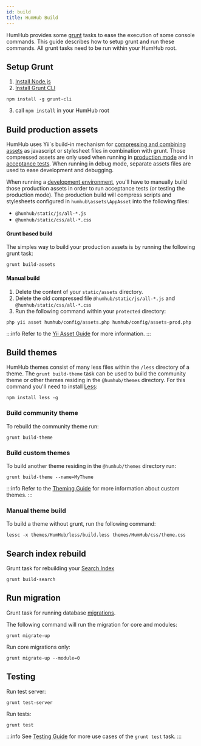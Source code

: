 ```yaml
---
id: build
title: HumHub Build
---
```


HumHub provides some [grunt](https://gruntjs.com/) tasks to ease the execution of some console commands. This guide describes how to setup
grunt and run these commands. All grunt tasks need to be run within your HumHub root.

## Setup Grunt 

 1. [Install Node.js](https://nodejs.org/en/download/package-manager/)
 2. [Install Grunt CLI](https://gruntjs.com/using-the-cli)
 
```console
npm install -g grunt-cli
```

 3. call `npm install` in your HumHub root

## Build production assets

HumHub uses Yii`s build-in mechanism for [compressing and combining assets](https://www.yiiframework.com/doc/guide/2.0/en/structure-assets#combining-compressing-assets)
as javascript or stylesheet files in combination with grunt. Those compressed assets are only used when running 
in [production mode](../admin/installation.md##enable-production-mode) and in [acceptance tests](testing.md#run-acceptance-tests).
When running in debug mode, separate assets files are used to ease development and debugging.

When running a [development environment](environment.md#gitcomposer-installation), you'll have to manually build those
production assets in order to run acceptance tests (or testing the production mode). The production build will compress
scripts and stylesheets configured in `humhub\assets\AppAsset` into the following files:

- `@humhub/static/js/all-*.js`
- `@humhub/static/css/all-*.css`

#### Grunt based build

The simples way to build your production assets is by running the following grunt task:

```console
grunt build-assets
```

#### Manual build

1. Delete the content of your `static/assets` directory.
2. Delete the old compressed file `@humhub/static/js/all-*.js` and `@humhub/static/css/all-*.css`
2. Run the following command within your `protected` directory:

```console
php yii asset humhub/config/assets.php humhub/config/assets-prod.php
```

:::info
Refer to the [Yii Asset Guide](http://www.yiiframework.com/doc-2.0/guide-structure-assets.html#combining-compressing-assets)
for more information.
:::

## Build themes

HumHub themes consist of many less files within the `/less` directory of a theme. The `grunt build-theme` task can be used
to build the community theme or other themes residing in the `@humhub/themes` directory. For this command you'll need to
install [Less](http://lesscss.org/usage/):

```console
npm install less -g
```

### Build community theme

To rebuild the community theme run:

```console
grunt build-theme
```

### Build custom themes

To build another theme residing in the `@humhub/themes` directory run:

```console
grunt build-theme --name=MyTheme
```

:::info
Refer to the [Theming Guide](../theme/css.md) for more information about custom themes.
:::

### Manual theme build

To build a theme without grunt, run the following command:

```console
lessc -x themes/HumHub/less/build.less themes/HumHub/css/theme.css
```

## Search index rebuild

Grunt task for rebuilding your [Search Index](../admin/search.md)

```console
grunt build-search
```

## Run migration

Grunt task for running database [migrations](models.md#scheme-updates).

The following command will run the migration for core and modules:

```console
grunt migrate-up
```

Run core migrations only:

```console
grunt migrate-up --module=0
```
## Testing

Run test server:

```console
grunt test-server
```

Run tests:

```console
grunt test
```
:::info
See [Testing Guide](testing.md) for more use cases of the `grunt test` task.
:::

